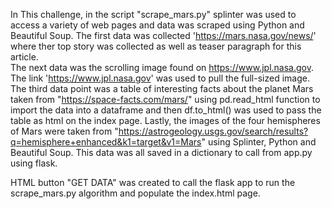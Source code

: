 In This challenge, in the script "scrape_mars.py" splinter was used to access a variety of web pages and data was scraped using Python and Beautiful Soup. The first data was collected 'https://mars.nasa.gov/news/' where ther top story was collected as well as teaser paragraph for this article.  
The next data was the scrolling image found on https://www.jpl.nasa.gov.  The link 'https://www.jpl.nasa.gov' was used to pull the full-sized image.
The third data point was a table of interesting facts about the planet Mars taken from "https://space-facts.com/mars/" using pd.read_html function to import the data into a dataframe and then df.to_html() was used to pass the table as html on the index page.
Lastly, the images of the four hemispheres of Mars were taken from "https://astrogeology.usgs.gov/search/results?q=hemisphere+enhanced&k1=target&v1=Mars" using Splinter, Python and Beautiful Soup.
This data was all saved in a dictionary to call from app.py using flask.

HTML button "GET DATA" was created to call the flask app to run the scrape_mars.py algorithm and populate the index.html page.